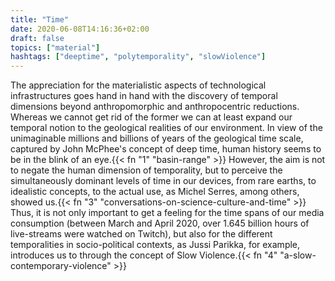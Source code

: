 ```yaml
---
title: "Time"
date: 2020-06-08T14:16:36+02:00
draft: false
topics: ["material"]
hashtags: ["deeptime", "polytemporality", "slowViolence"]
---
```


The appreciation for the materialistic aspects of technological infrastructures goes hand in hand with the discovery of temporal dimensions beyond anthropomorphic and anthropocentric reductions. Whereas we cannot get rid of the former we can at least expand our temporal notion to the geological realities of our environment. In view of the unimaginable millions and billions of years of the geological time scale, captured by John McPhee's concept of deep time, human history seems to be in the blink of an eye.{{< fn "1" "basin-range" >}} However, the aim is not to negate the human dimension of temporality, but to perceive the simultaneously dominant levels of time in our devices, from rare earths, to idealistic concepts, to the actual use, as Michel Serres, among others, showed us.{{< fn "3" "conversations-on-science-culture-and-time" >}} Thus, it is not only important to get a feeling for the time spans of our media consumption (between March and April 2020, over 1.645 billion hours of live-streams were watched on Twitch), but also for the different temporalities in socio-political contexts, as Jussi Parikka, for example, introduces us to through the concept of Slow Violence.{{< fn "4" "a-slow-contemporary-violence" >}}